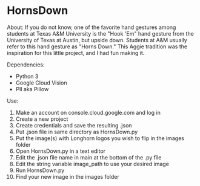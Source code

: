 # HornsDown

About:
If you do not know, one of the favorite hand gestures among students at Texas A&M University is the "Hook 'Em" hand gesture from the University of Texas at Austin, but upside down. Students at A&M usually refer to this hand gesture as "Horns Down." This Aggie tradition was the inspiration for this little project, and I had fun making it.

Dependencies:
- Python 3
- Google Cloud Vision
- PIl aka Pillow

Use:
1. Make an account on console.cloud.google.com and log in
2. Create a new project
3. Create credentials and save the resulting .json
4. Put .json file in same directory as HornsDown.py
5. Put the image(s) with Longhorn logos you wish to flip in the images folder
6. Open HornsDown.py in a text editor
7. Edit the .json file name in main at the bottom of the .py file
8. Edit the string variable image_path to use your desired image
9. Run HornsDown.py
10. Find your new image in the images folder
